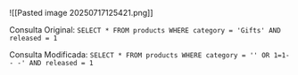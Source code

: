 ![[Pasted image 20250717125421.png]]

Consulta Original: `SELECT * FROM products WHERE category = 'Gifts' AND released = 1`

Consulta Modificada: `SELECT * FROM products WHERE category = '' OR 1=1-- -' AND released = 1`

